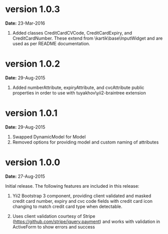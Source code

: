 version 1.0.3
=============
**Date:** 23-Mar-2016

1. Added classes CreditCardCVCode, CreditCardExpiry, and CreditCardNumber. These extend from \kartik\base\InputWidget and
   are used as per README documentation.

version 1.0.2
=============
**Date:** 29-Aug-2015

1. Added numberAttribute, expiryAttribute, and cvcAttribute public properties in order to use with tuyakhov\yii2-braintree extension

version 1.0.1
=============
**Date:** 29-Aug-2015

1. Swapped DynamicModel for Model
2. Removed options for providing model and custom naming of attributes

version 1.0.0
=============
**Date:** 27-Aug-2015

Initial release. The following features are included in this release:

1. Yii2 Bootstrap 3 component, providing client validated and masked credit card number, expiry and cvc code fields with credit card icon changing to match credit card type when detectable.

2. Uses client validation courtesy of Stripe (https://github.com/stripe/jquery.payment) and works with validation in ActiveForm to show errors and success
